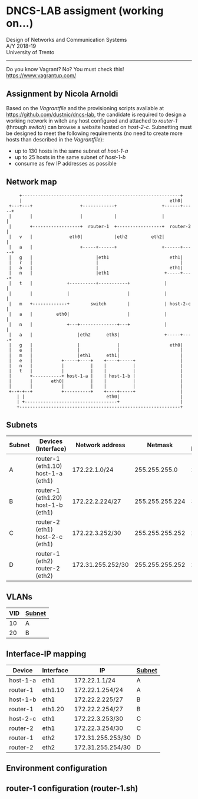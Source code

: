 # DNCS-LAB assigment (working on...)

Design of Networks and Communication Systems  
A/Y 2018-19  
University of Trento

* * *

Do you know Vagrant? No? You must check this! <https://www.vagrantup.com/>

## Assignment by Nicola Arnoldi

Based on the _Vagrantfile​_ and the provisioning scripts available at <https://github.com/dustnic/dncs-lab​>, the candidate is required to design a working network in witch any host configured and attached to​ _router-1​_ (through _switch​_) can browse a website hosted on _host-2-c_.
Subnetting must be designed to meet the following requirements (no need to create more hosts than described in the _Vagrantfile_):

-   up to 130 hosts in the same subnet of​ _host-1-a_
-   up to 25 hosts in the same subnet of _host-1-b_
-   consume as few IP addresses as possible

## Network map

         +------------------------------------------------------------+
         |                                                        eth0|
     +---+---+                  +------------+                 +------+-----+
     |       |                  |            |                 |            |
     |       +------------------+  router-1  +-----------------+  router-2  |
     |   v   |              eth0|            |eth2         eth2|            |
     |   a   |                  +-----+------+                 +------+-----+
     |   g   |                        |eth1                       eth1|
     |   r   |                        |                               |
     |   a   |                        |                           eth1|
     |   n   |                        |eth1                     +-----+----+
     |   t   |             +----------+-----------+             |          |
     |       |             |                      |             |          |
     |   m   +-------------+        switch        |             | host-2-c |
     |   a   |         eth0|                      |             |          |
     |   n   |             +---+--------------+---+             |          |
     |   a   |                 |eth2      eth3|                 +-----+----+
     |   g   |                 |              |                   eth0|
     |   e   |                 |              |                       |
     |   m   |                 |eth1      eth1|                       |
     |   e   |           +-----+----+    +----+-----+                 |
     |   n   |           |          |    |          |                 |
     |   t   |           |          |    |          |                 |
     |       +-----------+ host-1-a |    | host-1-b |                 |
     |       |       eth0|          |    |          |                 |
     |       |           |          |    |          |                 |
     +--+-+--+           +----------+    +----+-----+                 |
        | |                               eth0|                       |
        | +-----------------------------------+                       |
        +-------------------------------------------------------------+

## Subnets

| Subnet | Devices (Interface)                   | Network address   | Netmask         | # of hosts |
| ------ | ------------------------------------- | ----------------- | --------------- | ---------- |
| A      | router-1 (eth1.10)<br>host-1-a (eth1) | 172.22.1.0/24     | 255.255.255.0   | 254        |
| B      | router-1 (eth1.20)<br>host-1-b (eth1) | 172.22.2.224/27   | 255.255.255.224 | 30         |
| C      | router-2 (eth1)<br>host-2-c (eth1)    | 172.22.3.252/30   | 255.255.255.252 | 2          |
| D      | router-1 (eth2)<br>router-2 (eth2)    | 172.31.255.252/30 | 255.255.255.252 | 2          |

## VLANs

| VID | [Subnet](#subnets) |
| --- | ------------------ |
| 10  | A                  |
| 20  | B                  |

## Interface-IP mapping

| Device   | Interface | IP                | [Subnet](#subnets) |
| -------- | --------- | ----------------- | ------------------ |
| host-1-a | eth1      | 172.22.1.1/24     | A                  |
| router-1 | eth1.10   | 172.22.1.254/24   | A                  |
| host-1-b | eth1      | 172.22.2.225/27   | B                  |
| router-1 | eth1.20   | 172.22.2.254/27   | B                  |
| host-2-c | eth1      | 172.22.3.253/30   | C                  |
| router-2 | eth1      | 172.22.3.254/30   | C                  |
| router-1 | eth2      | 172.31.255.253/30 | D                  |
| router-2 | eth2      | 172.31.255.254/30 | D                  |

## Environment configuration

## router-1 configuration (router-1.sh)
